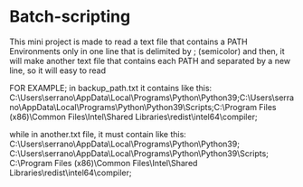 # Batch-scripting
This mini project is made to read a text file that contains a PATH Environments only in one line that is delimited by ; (semicolor)
and then, it will make another text file that contains each PATH and separated by a new line,
so it will easy to read

FOR EXAMPLE;
in backup_path.txt it contains like this:
C:\Users\serrano\AppData\Local\Programs\Python\Python39\;C:\Users\serrano\AppData\Local\Programs\Python\Python39\Scripts\;C:\Program Files (x86)\Common Files\Intel\Shared Libraries\redist\intel64\compiler;

while in another.txt file, it must contain like this:
C:\Users\serrano\AppData\Local\Programs\Python\Python39\;
C:\Users\serrano\AppData\Local\Programs\Python\Python39\Scripts\;
C:\Program Files (x86)\Common Files\Intel\Shared Libraries\redist\intel64\compiler;